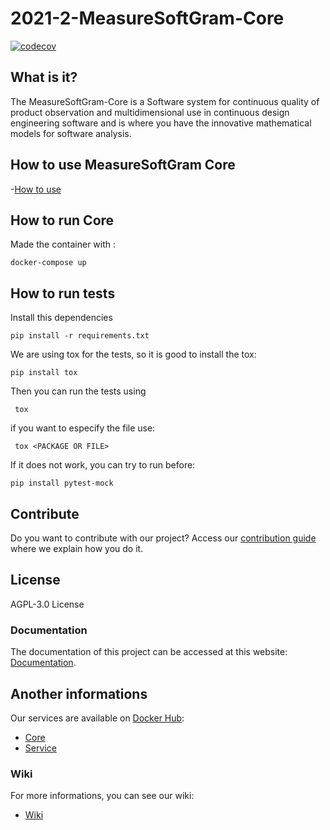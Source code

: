 # 2021-2-MeasureSoftGram-Core

[![codecov](https://codecov.io/gh/fga-eps-mds/2021-2-MeasureSoftGram-Core/branch/develop/graph/badge.svg?token=XRPXP8LH9I)](https://app.codecov.io/gh/fga-eps-mds/2021-2-MeasureSoftGram-Core)

## What is it?

The MeasureSoftGram-Core is a Software system for continuous quality of product observation and multidimensional use in continuous design engineering software and is where you have the innovative mathematical models for software analysis.

## How to use MeasureSoftGram Core
-[How to use](https://fga-eps-mds.github.io/2021-2-MeasureSoftGram-Doc/docs/artifact/how_to_use)

## How to run Core

Made the container with :

```
docker-compose up
```

## How to run tests

Install this dependencies

```
pip install -r requirements.txt
```

We are using tox for the tests, so it is good to install the tox:

```
pip install tox
```

Then you can run the tests using

```
 tox 
```

if you want to especify the file use:
```
 tox <PACKAGE OR FILE>
```

If it does not work, you can try to run before: 
```
pip install pytest-mock
```

## Contribute

Do you want to contribute with our project? Access our [contribution guide](https://github.com/fga-eps-mds/2021-2-MeasureSoftGram-Core/blob/develop/CONTRIBUTING.md) where we explain how you do it. 

## License

AGPL-3.0 License

### Documentation

The documentation of this project can be accessed at this website: [Documentation](https://github.com/fga-eps-mds/2021-2-MeasureSoftGram-Doc).

## Another informations

Our services are available on [Docker Hub](https://hub.docker.com/):
- [Core](https://hub.docker.com/r/measuresoftgram/core)
- [Service](https://hub.docker.com/r/measuresoftgram/service)

### Wiki

For more informations, you can see our wiki:
- [Wiki](https://fga-eps-mds.github.io/2021-2-MeasureSoftGram-Doc/)

